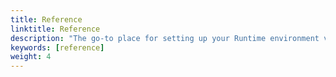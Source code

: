 ```yaml
---
title: Reference
linktitle: Reference
description: "The go-to place for setting up your Runtime environment variables and Helm Chart values for running a WordPress one."
keywords: [reference]
weight: 4
---
```

